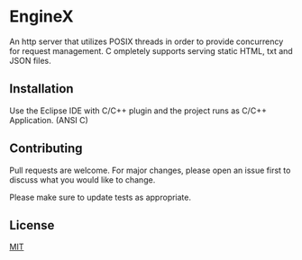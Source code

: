 # EngineX

An http server that utilizes POSIX threads in order to provide concurrency for request management. C
ompletely supports serving static HTML, txt and JSON files. 

## Installation

Use the Eclipse IDE with C/C++ plugin and the project runs as C/C++ Application.
(ANSI C)

## Contributing
Pull requests are welcome. For major changes, please open an issue first to discuss what you would like to change.

Please make sure to update tests as appropriate.

## License
[MIT](https://choosealicense.com/licenses/mit/)
